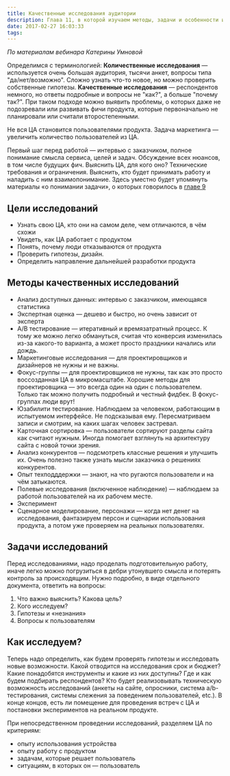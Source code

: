 ```yaml
---
title: Качественные исследования аудитории
description: Глава 11, в которой изучаем методы, задачи и особенности исследований ЦА
date: 2017-02-27 16:03:33
tags:
---
```


_По материалам вебинара Катерины Умновой_

Определимся с терминологией:
**Количественные исследования** — используется очень большая аудитория, тысячи анкет, вопросы типа "да/нет/возможно". Сложно узнать что-то новое, но можно проверить собственные гипотезы. 
**Качественные исследования** — респондентов немного, но ответы подробные и вопросы не "как?", а больше "почему так?". При таком подходе можно выявить проблемы, о которых даже не подозревали или развивать фичи продукта, которые первоначально не планировали или считали второстепенными.

Не вся ЦА становится пользователями продукта. Задача маркетинга — увеличить количество пользователей из ЦА.

Первый шаг перед работой — интервью с заказчиком, полное понимание смысла сервиса, целей и задач. Обсуждение всех нюансов, в том числе будущих фич. Выяснить ЦА, для кого оно? Технические требования и ограничения. Выяснить, кто будет принимать работу и наладить с ним взаимопонимание. Здесь уместно будет упомянуть материалы «о понимании задачи», о которых говорилось в <a href="/09-personas/">главе 9</a>

## Цели исследований

* Узнать свою ЦА, кто они на самом деле, чем отличаются, в чём схожи
* Увидеть, как ЦА работает с продуктом
* Понять, почему люди отказываются от продукта
* Проверить гипотезы, дизайн.
* Определить направление дальнейшей разработки продукта

## Методы качественных исследований

* Анализ доступных данных: интервью с заказчиком, имеющаяся статистика
* Экспертная оценка — дешево и быстро, но очень зависит от эксперта
* A/B тестирование — итеративный и времязатратный процесс. К тому же можно легко обмануться, считая что конверсия изменилась из-за какого-то варианта, а может просто праздники начались или дождь.
* Маркетинговые исследования — для проектировщиков и дизайнеров не нужны и не важны.
* Фокус-группы — для проектировщиков не нужны, так как это просто воссозданная ЦА в микромасштабе.
  Хорошие методы для проектировщика — это всегда один на один с пользователем. Только так можно получить подробный и честный фидбек. В фокус-группах люди врут!
* Юзабилити тестирование. Наблюдаем за человеком, работающим в испытуемом интерфейсе. Не подсказывая ему. Пересматриваем записи и смотрим, на каких шагах человек застревал.
* Карточная сортировка — пользователи сортируют разделы сайта как считают нужным.
  Иногда помогает взглянуть на архитектуру сайта с новой точки зрения.
* Анализ конкурентов — подсмотреть классные решения и улучшить их. Очень полезно также узнать мысли заказчика о решениях конкурентов.
* Опыт техподддержки — знают, на что ругаются пользователи и на чём затыкаются.
* Полевые исследования (включенное наблюдение) — наблюдаем за работой пользователей на их рабочем месте.
* Эксперимент
* Сценарное моделирование, персонажи — когда нет денег на исследования, фантазируем персон и сценарии использования продукта, а потом уже проверяем на реальных пользователях.

## Задачи исследований

Перед исследованиями, надо проделать подготовительную работу, иначе легко можно погрузиться в дебри утонувшего смысла и потерять контроль за происходящим. Нужно подробно, в виде отдельного документа, ответить на вопросы:

1. Что важно выяснить? Какова цель?
2. Кого исследуем?
3. Гипотезы и «незнания»
4. Вопросы к пользователям

## Как исследуем?

Теперь надо определить, как будем проверять гипотезы и исследовать новые возможности. Какой отводится на исследования срок и бюджет? Какие понадобятся инструменты и какие из них доступны? Где и как будем подбирать респондентов? Кто будет реализовывать техническую возможность исследований (анкеты на сайте, опросники, система a/b-тестирования, системы слежения за поведением пользователей, etc.). В конце концов, есть ли помещение для проведения встреч с ЦА и постановки экспериментов на реальном продукте.

При непосредственном проведении исследований, разделяем ЦА по критериям:

* опыту использования устройства
* опыту работу с продуктом
* задачам, которые решает пользователь
* ситуациям, в которых он — пользователь
